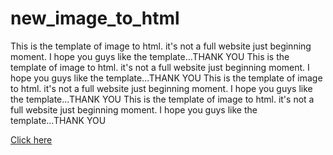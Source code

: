 # new_image_to_html
This is the template of image to html. it's not a full website just beginning moment. I hope you guys like the template...THANK YOU
This is the template of image to html. it's not a full website just beginning moment. I hope you guys like the template...THANK YOU
This is the template of image to html. it's not a full website just beginning moment. I hope you guys like the template...THANK YOU
This is the template of image to html. it's not a full website just beginning moment. I hope you guys like the template...THANK YOU

<a href="https://www.facebook.com/profile.php?id=100012241964628" target="_blank">Click here</a>
